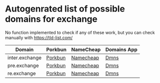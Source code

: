 # Autogenrated list of possible domains for exchange

No function implemented to check if any of these work, but you can check manually with https://tld-list.com/

| Domain | Porkbun | NameCheap | Domains App |
|---|---|---|---|
| inter.exchange | [Porkbun](https://porkbun.com/checkout/search?prb=e814663da1&tlds=&idnLanguage=&search=search&q=inter.exchange) | [Namecheap](https://www.namecheap.com/domains/registration/results/?domain=inter.exchange) | [Dmns](https://dmns.app/domains?q=inter.exchange) |
| pre.exchange | [Porkbun](https://porkbun.com/checkout/search?prb=e814663da1&tlds=&idnLanguage=&search=search&q=pre.exchange) | [Namecheap](https://www.namecheap.com/domains/registration/results/?domain=pre.exchange) | [Dmns](https://dmns.app/domains?q=pre.exchange) |
| re.exchange | [Porkbun](https://porkbun.com/checkout/search?prb=e814663da1&tlds=&idnLanguage=&search=search&q=re.exchange) | [Namecheap](https://www.namecheap.com/domains/registration/results/?domain=re.exchange) | [Dmns](https://dmns.app/domains?q=re.exchange) |
